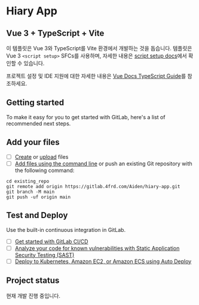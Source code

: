 # Hiary App

## Vue 3 + TypeScript + Vite

이 템플릿은 Vue 3와 TypeScript를 Vite 환경에서 개발하는 것을 돕습니다. 템플릿은 Vue 3 `<script setup>` SFCs를 사용하며, 자세한 내용은 [script setup docs](https://v3.vuejs.org/api/sfc-script-setup.html#sfc-script-setup)에서 확인할 수 있습니다.

프로젝트 설정 및 IDE 지원에 대한 자세한 내용은 [Vue Docs TypeScript Guide](https://vuejs.org/guide/typescript/overview.html#project-setup)를 참조하세요.

## Getting started

To make it easy for you to get started with GitLab, here's a list of recommended next steps.

## Add your files

- [ ] [Create](https://docs.gitlab.com/ee/user/project/repository/web_editor.html#create-a-file) or [upload](https://docs.gitlab.com/ee/user/project/repository/web_editor.html#upload-a-file) files
- [ ] [Add files using the command line](https://docs.gitlab.com/topics/git/add_files/#add-files-to-a-git-repository) or push an existing Git repository with the following command:

```
cd existing_repo
git remote add origin https://gitlab.4frd.com/Aiden/hiary-app.git
git branch -M main
git push -uf origin main
```

## Test and Deploy

Use the built-in continuous integration in GitLab.

- [ ] [Get started with GitLab CI/CD](https://docs.gitlab.com/ee/ci/quick_start/)
- [ ] [Analyze your code for known vulnerabilities with Static Application Security Testing (SAST)](https://docs.gitlab.com/ee/user/application_security/sast/)
- [ ] [Deploy to Kubernetes, Amazon EC2, or Amazon ECS using Auto Deploy](https://docs.gitlab.com/ee/topics/autodevops/requirements.html)

## Project status
현재 개발 진행 중입니다.

